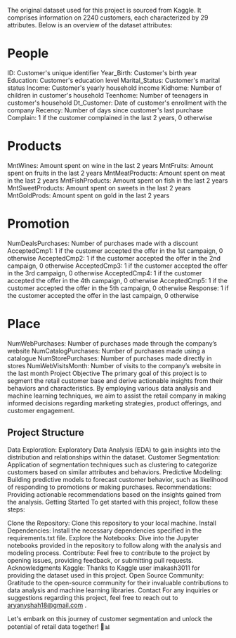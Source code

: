 The original dataset used for this project is sourced from Kaggle. It comprises information on 2240 customers, each characterized by 29 attributes. Below is an overview of the dataset attributes:

# People
ID: Customer's unique identifier
Year_Birth: Customer's birth year
Education: Customer's education level
Marital_Status: Customer's marital status
Income: Customer's yearly household income
Kidhome: Number of children in customer's household
Teenhome: Number of teenagers in customer's household
Dt_Customer: Date of customer's enrollment with the company
Recency: Number of days since customer's last purchase
Complain: 1 if the customer complained in the last 2 years, 0 otherwise
# Products
MntWines: Amount spent on wine in the last 2 years
MntFruits: Amount spent on fruits in the last 2 years
MntMeatProducts: Amount spent on meat in the last 2 years
MntFishProducts: Amount spent on fish in the last 2 years
MntSweetProducts: Amount spent on sweets in the last 2 years
MntGoldProds: Amount spent on gold in the last 2 years
# Promotion
NumDealsPurchases: Number of purchases made with a discount
AcceptedCmp1: 1 if the customer accepted the offer in the 1st campaign, 0 otherwise
AcceptedCmp2: 1 if the customer accepted the offer in the 2nd campaign, 0 otherwise
AcceptedCmp3: 1 if the customer accepted the offer in the 3rd campaign, 0 otherwise
AcceptedCmp4: 1 if the customer accepted the offer in the 4th campaign, 0 otherwise
AcceptedCmp5: 1 if the customer accepted the offer in the 5th campaign, 0 otherwise
Response: 1 if the customer accepted the offer in the last campaign, 0 otherwise
# Place
NumWebPurchases: Number of purchases made through the company’s website
NumCatalogPurchases: Number of purchases made using a catalogue
NumStorePurchases: Number of purchases made directly in stores
NumWebVisitsMonth: Number of visits to the company’s website in the last month
Project Objective
The primary goal of this project is to segment the retail customer base and derive actionable insights from their behaviors and characteristics. By employing various data analysis and machine learning techniques, we aim to assist the retail company in making informed decisions regarding marketing strategies, product offerings, and customer engagement.

## Project Structure
Data Exploration: Exploratory Data Analysis (EDA) to gain insights into the distribution and relationships within the dataset.
Customer Segmentation: Application of segmentation techniques such as clustering to categorize customers based on similar attributes and behaviors.
Predictive Modeling: Building predictive models to forecast customer behavior, such as likelihood of responding to promotions or making purchases.
Recommendations: Providing actionable recommendations based on the insights gained from the analysis.
Getting Started
To get started with this project, follow these steps:

Clone the Repository: Clone this repository to your local machine.
Install Dependencies: Install the necessary dependencies specified in the requirements.txt file.
Explore the Notebooks: Dive into the Jupyter notebooks provided in the repository to follow along with the analysis and modeling process.
Contribute: Feel free to contribute to the project by opening issues, providing feedback, or submitting pull requests.
Acknowledgments
Kaggle: Thanks to Kaggle user imakash3011 for providing the dataset used in this project.
Open Source Community: Gratitude to the open-source community for their invaluable contributions to data analysis and machine learning libraries.
Contact
For any inquiries or suggestions regarding this project, feel free to reach out to aryanyshah18@gmail.com .

Let's embark on this journey of customer segmentation and unlock the potential of retail data together! 🛒📊
